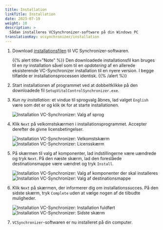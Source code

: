 ```yaml
---
title: Installation
linkTitle: Installation
date: 2023-07-19
weight: 10
description: >
  Sådan installeres VCSynchronizer-software på din Windows PC
translationKey: vcsynchronizer/installation  
---
```

1. Download [installationsfilen](/download/SetupVitalControlSynchronizer.exe) til VC Synchronizer-softwaren.

   {{% alert title="Note" %}}
  Den downloadede installationsfil kan bruges til en *ny* installation såvel som til en *opdatering* af en allerede eksisterende VC-Synchronizer installation til en nyere version. I begge tilfælde er installationsprocessen identisk.
   {{% /alert %}}

2. Start installationen af programmet ved at dobbeltklikke på den downloadede fil `SetupVitalControlSynchronizer.exe`.

3. *Kun ny installation:* et vindue til sprogvalg åbnes, lad valget `English` være som det er og klik `OK` for at starte installationen.

   ![Installation VC-Synchronizer: Valg af sprog](../images/installation/lang-select.png "Sprogvalg")

4. Klik `Next` på velkomstskærmen i installationsprogrammet. Accepter derefter de givne licensbetingelser.

   ![Installation VC-Synchronizer: Velkomstskærm](../images/installation/welcome.png "Velkomstskærm") ![Installation VC-Synchronizer: Licensskærm](../images/installation/license.png "Licensskærm")

5. På skærmen til valg af komponenter, lad indstillingerne være uændrede og tryk `Next`. På den næste skærm, lad den foreslåede destinationsmappe være uændret og tryk `Install`.

   ![Installation VC-Synchronizer: Valg af komponenter der skal installeres](../images/installation/components.png "Valg af komponenter") ![Installation VC-Synchronizer: Valg af destinationsmappe](../images/installation/install-dir.png "Valg af destinationsmappe")

6. Klik `Next` på skærmen, der informerer dig om installationssucces. På den sidste skærm, tryk `Complete` uden at vælge nogen af de tilbudte muligheder.

   ![Installation VC-Synchronizer: Installation fuldført](../images/installation/completed.png "Installation fuldført") ![Installation VC-Synchronizer: Sidste skærm](../images/installation/finish.png "Installation lykkedes")

7. `VCSynchronizer`-softwaren er nu installeret på din computer.
